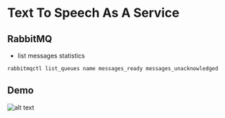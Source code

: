 # Text To Speech As A Service

## RabbitMQ

- list messages statistics

```sh
rabbitmqctl list_queues name messages_ready messages_unacknowledged
```

## Demo

![alt text](image.png)
